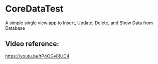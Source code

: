 # CoreDataTest
A simple single view app to Insert, Update, Delete, and Show Data from Database

## Video reference:
https://youtu.be/tP4OGvIRUC4
